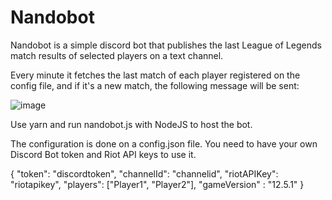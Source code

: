 # Nandobot
Nandobot is a simple discord bot that publishes the last League of Legends match results of selected players on a text channel.

Every minute it fetches the last match of each player registered on the config file, and if it's a new match, the following message will be sent:

![image](https://user-images.githubusercontent.com/82987034/159039059-7497e287-9494-40f8-8ac5-d3e0a1168379.png)

Use yarn and run nandobot.js with NodeJS to host the bot.


The configuration is done on a config.json file. You need to have your own Discord Bot token and Riot API keys to use it. 

{
	"token": "discordtoken",
	"channelId": "channelid",
	"riotAPIKey": "riotapikey",
	"players": ["Player1", "Player2"],
	"gameVersion" : "12.5.1"
}
